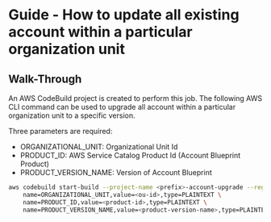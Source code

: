 # Guide - How to update all existing account within a particular organization unit

## Walk-Through

An AWS CodeBuild project is created to perform this job.
The following AWS CLI command can be used to upgrade all account within a particular organization unit to a specific version.

Three parameters are required:
* ORGANIZATIONAL_UNIT: Organizational Unit Id
* PRODUCT_ID: AWS Service Catalog Product Id (Account Blueprint Product)
* PRODUCT_VERSION_NAME: Version of Account Blueprint

```bash
aws codebuild start-build --project-name <prefix>-account-upgrade --region <home-region> --environment-variables-override \
    name=ORGANIZATIONAL_UNIT,value=<ou-id>,type=PLAINTEXT \
    name=PRODUCT_ID,value=<product-id>,type=PLAINTEXT \
    name=PRODUCT_VERSION_NAME,value=<product-version-name>,type=PLAINTEXT
```